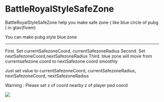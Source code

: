 # BattleRoyalStyleSafeZone
BattleRoyalStyleSafeZone help you make safe zone ( like blue circle of pubg ) in gtav(fivem)

You can make pubg style blue zone

-----------

First. Set currentSafezoneCoord, currentSafezoneRadius
Second. Set nextSafezoneCoord,nextSafezoneRadius
Third.  blue zone will move from currentsafezone coord to nextSafezone coord smoothly





Just set value to 
currentSafezoneCoord,
currentSafezoneRadius,
nextSafezoneCoord,
nextSafezoneRadius

Warning : Please set z of coord nearby z of player ped coord



![](dsf.gif)
